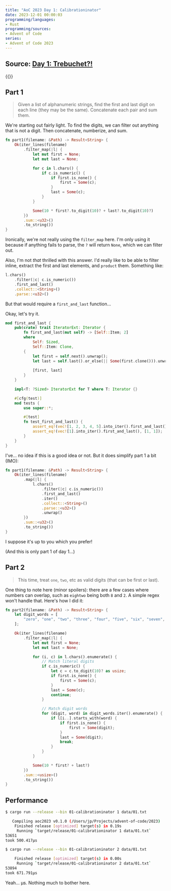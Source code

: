 ```yaml
---
title: "AoC 2023 Day 1: Calibrationinator"
date: 2023-12-01 00:00:03
programming/languages:
- Rust
programming/sources:
- Advent of Code
series:
- Advent of Code 2023
---
```

## Source: [Day 1: Trebuchet?!](https://adventofcode.com/2023/day/1)

{{<toc>}}

## Part 1

> Given a list of alphanumeric strings, find the first and last digit on each line (they may be the same). Concatenate each pair and sum them. 

<!--more-->

We're starting out fairly light. To find the digits, we can filter out anything that is not a digit. Then concatenate, numberize, and sum. 

```rust
fn part1(filename: &Path) -> Result<String> {
    Ok(iter_lines(filename)
        .filter_map(|l| {
            let mut first = None;
            let mut last = None;

            for c in l.chars() {
                if c.is_numeric() {
                    if first.is_none() {
                        first = Some(c);
                    }
                    last = Some(c);
                }
            }

            Some(10 * first?.to_digit(10)? + last?.to_digit(10)?)
        })
        .sum::<u32>()
        .to_string())
}
```

Ironically, we're not really using the `filter_map` here. I'm only using it because if anything fails to parse, the `?` will return `None`, which we can filter out. 

Also, I'm not *that* thrilled with this answer. I'd really like to be able to filter inline, extract the first and last elements, and `product` them. Something like:

```rust
l.chars()
    .filter(|c| c.is_numeric())
    .first_and_last()
    .collect::<String>()
    .parse::<u32>()
```

But that would require a `first_and_last` function...

Okay, let's try it.

```rust
mod first_and_last {
    pub(crate) trait IteratorExt: Iterator {
        fn first_and_last(mut self) -> [Self::Item; 2]
        where
            Self: Sized,
            Self::Item: Clone,
        {
            let first = self.next().unwrap();
            let last = self.last().or_else(|| Some(first.clone())).unwrap();
            
            [first, last]
        }
    }

    impl<T: ?Sized> IteratorExt for T where T: Iterator {}

    #[cfg(test)]
    mod tests {
        use super::*;

        #[test]
        fn test_first_and_last() {
            assert_eq!(vec![1, 2, 3, 4, 5].into_iter().first_and_last(), [1, 5]);
            assert_eq!(vec![1].into_iter().first_and_last(), [1, 1]);
        }
    }
}
```

I've... no idea if this is a good idea or not. But it does simplify part 1 a bit (IMO):

```rust
fn part1(filename: &Path) -> Result<String> {
    Ok(iter_lines(filename)
        .map(|l| {
            l.chars()
                .filter(|c| c.is_numeric())
                .first_and_last()
                .iter()
                .collect::<String>()
                .parse::<u32>()
                .unwrap()
        })
        .sum::<u32>()
        .to_string())
}
```

I suppose it's up to you which you prefer!

(And this is only part 1 of day 1...)

## Part 2

> This time, treat `one`, `two`, etc as valid digits (that can be first or last). 

One thing to note here (minor spoilers): there are a few cases where numbers can overlap, such as `eightwo` being both `8` and `2`. A simple regex won't handle that. Here's how I did it: 

```rust
fn part2(filename: &Path) -> Result<String> {
    let digit_words = [
        "zero", "one", "two", "three", "four", "five", "six", "seven", "eight", "nine",
    ];

    Ok(iter_lines(filename)
        .filter_map(|l| {
            let mut first = None;
            let mut last = None;

            for (i, c) in l.chars().enumerate() {
                // Match literal digits
                if c.is_numeric() {
                    let c = c.to_digit(10)? as usize;
                    if first.is_none() {
                        first = Some(c);
                    }
                    last = Some(c);
                    continue;
                }

                // Match digit words
                for (digit, word) in digit_words.iter().enumerate() {
                    if l[i..].starts_with(word) {
                        if first.is_none() {
                            first = Some(digit);
                        }
                        last = Some(digit);
                        break;
                    }
                }
            }

            Some(10 * first? + last?)
        })
        .sum::<usize>()
        .to_string())
}
```

## Performance

```bash
$ cargo run --release --bin 01-calibrationinator 1 data/01.txt

   Compiling aoc2023 v0.1.0 (/Users/jp/Projects/advent-of-code/2023)
    Finished release [optimized] target(s) in 0.19s
     Running `target/release/01-calibrationinator 1 data/01.txt`
53651
took 500.417µs

$ cargo run --release --bin 01-calibrationinator 2 data/01.txt

    Finished release [optimized] target(s) in 0.00s
     Running `target/release/01-calibrationinator 2 data/01.txt`
53894
took 671.791µs
```

Yeah... µs. Nothing much to bother here. 
